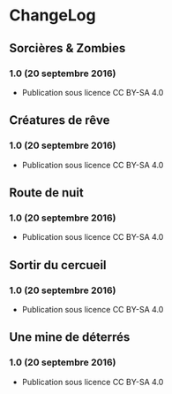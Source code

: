 ChangeLog 
=========

Sorcières & Zombies 
-------------------

### 1.0 (20 septembre 2016) ###
* Publication sous licence CC BY-SA 4.0



Créatures de rêve 
------------------

### 1.0 (20 septembre 2016) ###
* Publication sous licence CC BY-SA 4.0



Route de nuit
-------------

### 1.0 (20 septembre 2016) ###
* Publication sous licence CC BY-SA 4.0



Sortir du cercueil
-------------------

### 1.0 (20 septembre 2016) ###
* Publication sous licence CC BY-SA 4.0



Une mine de déterrés
--------------------

### 1.0 (20 septembre 2016) ###
* Publication sous licence CC BY-SA 4.0


